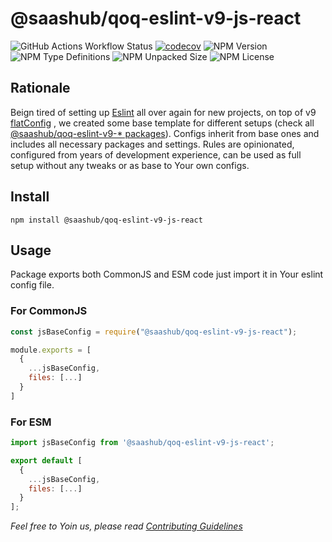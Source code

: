 # @saashub/qoq-eslint-v9-js-react

![GitHub Actions Workflow Status](https://img.shields.io/github/actions/workflow/status/saashub-it/qoq/main.yml) [![codecov](https://codecov.io/gh/saashub-it/qoq/graph/badge.svg?flag=eslint-v9-js-react&token=PQ1XAQQ257)](https://codecov.io/gh/saashub-it/qoq/flags/eslint-v9-js-react) ![NPM Version](https://img.shields.io/npm/v/%40saashub%2Fqoq-eslint-v9-js-react)
![NPM Type Definitions](https://img.shields.io/npm/types/%40saashub%2Fqoq-eslint-v9-js-react) ![NPM Unpacked Size](https://img.shields.io/npm/unpacked-size/%40saashub%2Fqoq-eslint-v9-js-react) ![NPM License](https://img.shields.io/npm/l/%40saashub%2Fqoq-eslint-v9-js-react)

## Rationale

Beign tired of setting up [Eslint](https://www.npmjs.com/package/eslint) all over again for new projects, on top of v9 [flatConfig](https://eslint.org/docs/latest/use/configure/configuration-files) , we created some base template for different setups (check all [@saashub/qoq-eslint-v9-\* packages](https://www.npmjs.com/search?q=%40saashub%2Fqoq-eslint-v9-)). Configs inherit from base ones and includes all necessary packages and settings. Rules are opinionated, configured from years of development experience, can be used as full setup without any tweaks or as base to Your own configs.

## Install

    npm install @saashub/qoq-eslint-v9-js-react

## Usage

Package exports both CommonJS and ESM code just import it in Your eslint config file.

### For CommonJS

```js
const jsBaseConfig = require("@saashub/qoq-eslint-v9-js-react");

module.exports = [
  {
    ...jsBaseConfig,
    files: [...]
  }
]
```

### For ESM

```js
import jsBaseConfig from '@saashub/qoq-eslint-v9-js-react';

export default [
  {
    ...jsBaseConfig,
    files: [...]
  }
];
```

_Feel free to Yoin us, please read [Contributing Guidelines](https://github.com/saashub-it/qoq/blob/master/.github/CONTRIBUTING.md)_
